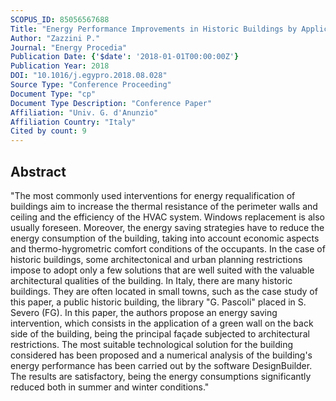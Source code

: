 ```yaml
---
SCOPUS_ID: 85056567688
Title: "Energy Performance Improvements in Historic Buildings by Application of Green Walls: Numerical Analysis of an Italian Case Study"
Author: "Zazzini P."
Journal: "Energy Procedia"
Publication Date: {'$date': '2018-01-01T00:00:00Z'}
Publication Year: 2018
DOI: "10.1016/j.egypro.2018.08.028"
Source Type: "Conference Proceeding"
Document Type: "cp"
Document Type Description: "Conference Paper"
Affiliation: "Univ. G. d'Anunzio"
Affiliation Country: "Italy"
Cited by count: 9
---
```


## Abstract
"The most commonly used interventions for energy requalification of buildings aim to increase the thermal resistance of the perimeter walls and ceiling and the efficiency of the HVAC system. Windows replacement is also usually foreseen. Moreover, the energy saving strategies have to reduce the energy consumption of the building, taking into account economic aspects and thermo-hygrometric comfort conditions of the occupants. In the case of historic buildings, some architectonical and urban planning restrictions impose to adopt only a few solutions that are well suited with the valuable architectural qualities of the building. In Italy, there are many historic buildings. They are often located in small towns, such as the case study of this paper, a public historic building, the library \"G. Pascoli\" placed in S. Severo (FG). In this paper, the authors propose an energy saving intervention, which consists in the application of a green wall on the back side of the building, being the principal façade subjected to architectural restrictions. The most suitable technological solution for the building considered has been proposed and a numerical analysis of the building's energy performance has been carried out by the software DesignBuilder. The results are satisfactory, being the energy consumptions significantly reduced both in summer and winter conditions."
